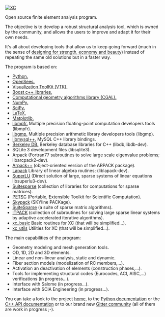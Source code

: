 [![XC](https://github.com/lcpt/xc/blob/master/doc/logo/xc_logo_100x80.jpeg)](https://sites.google.com/site/xcfemanalysis)

Open source finite element analysis program.

The objective is to develop a robust structural analysis tool, which is owned by the community, and allows the users to improve and adapt it for their own needs.

It's all about developing tools that allow us to keep going forward (much in the sense of <a href="https://youtu.be/QhGUtJFl0HM" target="_new">designing for strength, economy and beauty</a>) instead of repeating the same old solutions but in a faster way.

The program is based on:
<ul>
<li> <a href="http://www.python.org/" target="_new">Python.</a> </li>
<li> <a href="http://opensees.berkeley.edu" target="_new">OpenSees.</a> </li>
<li> <a href="http://www.vtk.org" target="_new">Visualization ToolKit (VTK).</a> </li>
<li> <a href="http://www.boost.org" target="_new">Boost c++ libraries.</a> </li>
<li> <a href="http://www.cgal.org" target="_new">Computational geometry algorithms library (CGAL).</a> </li>
<li> <a href="http://www.numpy.org/" target="_new">NumPy.</a> </li>
<li> <a href="http://www.scipy.org/" target="_new">SciPy.</a> </li>
<li> <a href="http://www.latex-project.org/" target="_new">LaTeX.</a> </li>
<li> <a href="http://matplotlib.org/" target="_new">Matplotlib.</a> </li>
<li> <a href="http://www.mpfr.org/" target="_new">libmpfr.</a> Multiple precision floating-point computation developers tools (libmpfr).</li>
<li> <a href="https://gmplib.org/" target="_new">libgmp.</a> Multiple precision arithmetic library developers tools (libgmp).</li>
<li> <a href="https://dev.mysql.com/downloads/connector/cpp/" target="_new">libmysql++.</a> MySQL C++ library bindings.</li>
<li> <a href="https://code.launchpad.net/~bdb/berkeley-db/trunk" target="_new"> Berkeley DB.</a> Berkeley database libraries for C++ (libdb,libdb-dev).</li>
<li> SQLite 3 development files (libsqlite3).</li>
<li> <a href="http://www.caam.rice.edu/software/ARPACK/" target="_new"> Arpack</a> (Fortran77 subroutines to solve large scale eigenvalue problems; libarcpack2-dev).</li>
<li> <a href="http://www.caam.rice.edu/software/ARPACK/" target="_new"> Arpack++</a> (object-oriented version of the ARPACK package).</li>
<li> <a href="http://http://www.netlib.org/lapack/" target="_new"> Lapack</a> Library of linear algebra routines; (liblapack-dev).</li>
<li> <a href="https://launchpad.net/ubuntu/+source/superlu" target="_new"> SuperLU</a> (Direct solution of large, sparse systems of linear equations libsuperlu3-dev).</li>
<li> <a href="http://faculty.cse.tamu.edu/davis/suitesparse.html" target="_new"> Suitesparse</a> (collection of libraries for computations for sparse matrices).</li>
<li> <a href="http://www.mcs.anl.gov/petsc/petsc-as" target="_new"> PETSC</a> (Portable, Extensible Toolkit for Scientific Computation).</li>
<li> <a href="http://crd-legacy.lbl.gov/~osni/#Software" target="_new"> Skypack</a> (SKYline PACKage).</li>
<li> <a href="http://faculty.cse.tamu.edu/davis/research.html" target="_new"> SuiteSparse</a> (a suite of sparse matrix algorithms).</li>
<li> <a href="http://rene.ma.utexas.edu/CNA/ITPACK/" target="_new"> ITPACK</a> (collection of subroutines for solving large sparse linear systems by adaptive accelerated iterative algorithms).</li>
<li> <a href="https://github.com/lcpt/xc_basic" target="_new"> xc_basic</a> Basic routines for XC (that will be simplified...).</li>
<li> <a href="https://github.com/lcpt/xc_utils" target="_new"> xc_utils</a> Utilities for XC (that will be simplified...).</li>
</ul>

The main capabilities of the program:

- Geometry modeling and mesh generation tools.
- OD, 1D, 2D and 3D elements.
- Linear and non-linear analysis, static and dynamic.
- Fiber section models (modelization of RC members,...).
- Activation an deactivation of elements (construction phases,...).
- Tools for implementing structural codes (Eurocodes, ACI, AISC,...) verifications (in progress...).
- Interface with Salome (in progress...).
- Interface with SCIA Engineering (in progress...).

You can take a look to the project <a href="https://sites.google.com/site/xcfemanalysis/" target="_new">home</a>, to the <a href="https://lcpt.github.io/XCmanual/" target="_new">Python documentation</a> or the <a href="https://codedocs.xyz/lcpt/xc/index.html" target="_new">C++ API documentation</a> or to our brand new <a href="https://gitter.im/xc_development" target="_new"> Gitter community</a> (all of them are work in progress ;-). 

